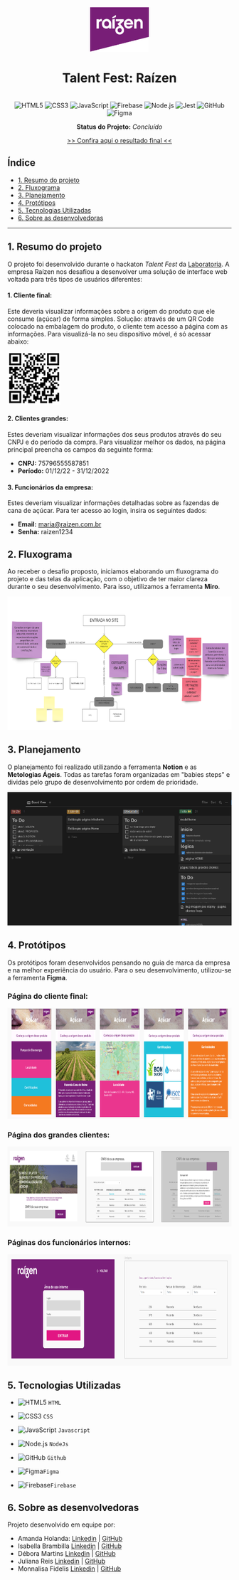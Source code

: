 <div align="center">

  <img src="src/img/logobandeirinha.png" alt="Logo Raizen" style="height: 100px" />  
  
  # Talent Fest: Raízen
  
  <br>

  <img src="https://cdn.jsdelivr.net/gh/devicons/devicon/icons/html5/html5-original.svg" alt="HTML5" style="height: 30px;"/>
  <img src="https://cdn.jsdelivr.net/gh/devicons/devicon/icons/css3/css3-original.svg" alt="CSS3" style="height: 30px;"/>
  <img src="https://cdn.jsdelivr.net/gh/devicons/devicon/icons/javascript/javascript-original.svg" alt="JavaScript" style="height: 30px;"/>
  <img src="https://cdn.jsdelivr.net/gh/devicons/devicon/icons/firebase/firebase-plain.svg" alt="Firebase" style="height: 30px;"/>
  <img src="https://cdn.jsdelivr.net/gh/devicons/devicon/icons/nodejs/nodejs-plain.svg" alt="Node.js" style="height: 30px;"/>
  <img src="https://cdn.jsdelivr.net/gh/devicons/devicon/icons/jest/jest-plain.svg" alt="Jest" style="height: 30px;"/> 
  <img src="https://cdn.jsdelivr.net/gh/devicons/devicon/icons/github/github-original.svg" alt="GitHub" style="height: 30px;"/> 
  <img src="https://cdn.jsdelivr.net/gh/devicons/devicon/icons/figma/figma-original.svg" alt="Figma" style="height: 30px;"/>

  <br>
  
  **Status do Projeto:** _Concluído_ 

  [>> Confira aqui o resultado final <<](https://amanda-holanda.github.io/raizen-tf/)

</div>

## Índice

* [1. Resumo do projeto](#1-resumo-do-projeto)
* [2. Fluxograma](#2-fluxograma)
* [3. Planejamento](#3-planejamento)  
* [4. Protótipos](#4-protótipos)
* [5. Tecnologias Utilizadas](#5-tecnologias-utilizadas)
* [6. Sobre as desenvolvedoras](#6-sobre-as-desenvolvedoras)

***

## 1. Resumo do projeto

O projeto foi desenvolvido durante o hackaton *Talent Fest* da [Laboratoria](https://github.com/Laboratoria).
A empresa Raízen nos desafiou a desenvolver uma solução de interface web voltada para três tipos de usuários diferentes:
  #### 1. Cliente final: 
  Este deveria visualizar informações sobre a origem do produto que ele consume (açúcar) de forma simples. Solução: através de um QR Code colocado na embalagem do produto, o cliente tem acesso a página com as informações. Para visualizá-la no seu dispositivo móvel, é só acessar abaixo:

  <img src="src/img/qrcode.png" alt="qrcode" style="height: 120px" />
  
  #### 2. Clientes grandes: 
  Estes deveriam visualizar informações dos seus produtos através do seu CNPJ e do período da compra. Para visualizar melhor os dados, na página principal preencha os campos da seguinte forma:
  * **CNPJ:** 75796555587851
  * **Período:** 01/12/22 - 31/12/2022
  
  #### 3. Funcionários da empresa: 
  Estes deveriam visualizar informações detalhadas sobre as fazendas de cana de açúcar. Para ter acesso ao login, insira os seguintes dados:
  * **Email:** maria@raizen.com.br
  * **Senha:** raizen1234
   
## 2. Fluxograma

Ao receber o desafio proposto, iniciamos elaborando um fluxograma do projeto e das telas da aplicação, com o objetivo de ter maior clareza durante o seu desenvolvimento. Para isso, utilizamos a ferramenta **Miro**.

<img src="src/img/fluxograma.png" alt="fluxograma" style="height: 300px">
  
## 3. Planejamento

O planejamento foi realizado utilizando a ferramenta **Notion** e as **Metologias Ágeis**. Todas as tarefas foram organizadas em "babies steps" e dividas pelo grupo de desenvolvimento por ordem de prioridade.

<img src="src/img/notion.png" alt="planejamento notion" style="height: 300px">

## 4. Protótipos

Os protótipos foram desenvolvidos pensando no guia de marca da empresa e na melhor experiência do usuário. Para o seu desenvolvimento, utilizou-se a ferramenta **Figma**.

### Página do cliente final:

<img src="src/img/prototipo-1.png" alt="prototipos" style="height: 250px"/>

### Página dos grandes clientes:

<img src="src/img/prototipo-3.png" alt="prototipos" style="height: 180px" />

### Páginas dos funcionários internos:

<img src="src/img/prototipo-2.png" alt="prototipos" style="height: 250px" />

## 5. Tecnologias Utilizadas

  - <img src="https://cdn.jsdelivr.net/gh/devicons/devicon/icons/html5/html5-original.svg" alt="HTML5" style="height: 30px;"/> `HTML`

  - <img src="https://cdn.jsdelivr.net/gh/devicons/devicon/icons/css3/css3-original.svg" alt="CSS3" style="height: 30px;"/> `CSS`

  - <img src="https://cdn.jsdelivr.net/gh/devicons/devicon/icons/javascript/javascript-original.svg" alt="JavaScript" style="height: 30px;"/> `Javascript`

  - <img src="https://cdn.jsdelivr.net/gh/devicons/devicon/icons/nodejs/nodejs-plain.svg" alt="Node.js" style="height: 30px;"/> `NodeJs`

  - <img src="https://cdn.jsdelivr.net/gh/devicons/devicon/icons/github/github-original.svg" alt="GitHub" style="height: 30px;"/> `Github`

  - <img src="https://cdn.jsdelivr.net/gh/devicons/devicon/icons/figma/figma-original.svg" alt="Figma" style="height: 30px;"/>`Figma`
  
  - <img src="https://cdn.jsdelivr.net/gh/devicons/devicon/icons/firebase/firebase-plain.svg" alt="Firebase" style="height: 30px;"/>`Firebase`
  
## 6. Sobre as desenvolvedoras

Projeto desenvolvido em equipe por: 
* Amanda Holanda: [Linkedin](https://www.linkedin.com/in/amandaholanda/) | [GitHub](https://github.com/amanda-holanda)
* Isabella Brambilla [Linkedin](https://www.linkedin.com/in/isabella-brambilla/) | [GitHub](https://github.com/bellabrambilla)
* Débora Martins [Linkedin](https://www.linkedin.com/in/d%C3%A9bora-martins-santos/) | [GitHub](https://github.com/deboramds)
* Juliana Reis [Linkedin](https://www.linkedin.com/in/juliana-dos-reis-fernandes/) | [GitHub](https://github.com/Juhreisf)
* Monnalisa Fidelis [Linkedin](https://www.linkedin.com/in/monnalisa-fidelis/) | [GitHub](https://github.com/MonnalisaFidelis)
